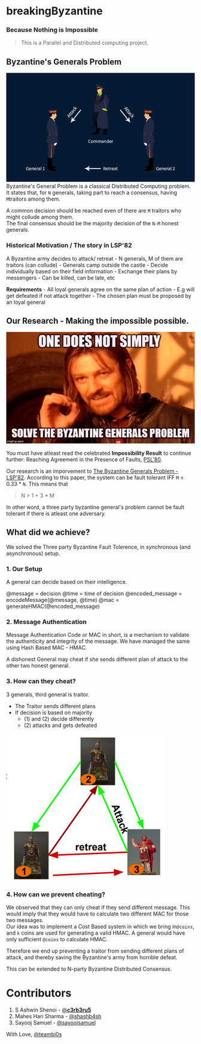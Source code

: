 # breakingByzantine
### Because Nothing is Impossible

> This is a Parallel and Distributed computing project. 

## Byzantine's Generals Problem
![byzantine](assets/gen.jpg)
Byzantine's General Problem is a classical Distributed Computing problem.  It states that, for `N` generals, taking part to reach a consensus, having `M`traitors among them. 

A common decision should be reached even of there are `M` traitors who might collude among them.  
The final consensus should be the majority decision of the `N-M` honest generals.

### Historical Motivation / The story in LSP'82
A Byzantine army decides to attack/ retreat
    - N generals, M of them are traitors (can collude)
    - Generals camp outside the castle
      - Decide individually based on their field information
    - Exchange their plans by messengers
      - Can be killed, can be late, etc
      
**Requirements**
    - All loyal generals agree on the same plan of action
      - E.g will get defeated if not attack together
    - The chosen plan must be proposed by an loyal general
    
## Our Research - Making the impossible possible.  
![Research-meme](assets/start.jpg)

You must have atleast read the celebrated **Impossibility Result** to continue further:
Reaching Agreement in the Presence of Faults, [PSL'80](https://lamport.azurewebsites.net/pubs/reaching.pdf).

Our research is an imporvement to [The Byzantine Generals Problem - LSP'82](https://www.microsoft.com/en-us/research/uploads/prod/2016/12/The-Byzantine-Generals-Problem.pdf). 
According to this paper, the system can be fault tolerant IFF `M` < 0.33 * `N`.  This means that 
> N > 1 + 3 * M

In other word, a three party byzantine general's problem cannot be fault tolerant if there is atleast one adversary. 

## What did we achieve?
We solved the Three party Byzantine Fault Tolerence, in synchronous (and asynchronous) setup.  

### 1. Our Setup
A general can decide based on their intelligence.

@message = decision
@time = time of decision
@encoded_message = encodeMessage(@message, @time)
@mac = generateHMAC(@encoded_message)

### 2. Message Authentication
Message Authentication Code or MAC in short, is a mechanism to validate the authenticity and integrity of the message.  We have managed the same using Hash Based MAC - HMAC. 

A dishonest General may cheat if she sends different plan of attack to the other two honest general.  

### 3. How can they cheat?
3 generals, third general is traitor. 
* The Traitor sends different plans
* If decision is based on majority
    * (1) and (2) decide differently 
    * (2) attacks and gets defeated

![cheat](assets/cheat.png)

### 4. How can we prevent cheating?
We observed that they can only cheat if they send different message. This would imply that they would have to calculate two different MAC for those two messages.  
Our idea was to implement a Cost Based system in which we bring in`@coins`, and `k` coins are used for generating a valid HMAC. A general would have only sufficient `@coins` to calculate HMAC.

Therefore we end up preventing a traitor from sending different plans of attack, and thereby saving the Byzantine's army from horrible defeat.

This can be extended to N-party Byzantine Distributed Consensus. 

# Contributors

1. S Ashwin Shenoi - [@__c3rb3ru5__](twitter.com/__c3rb3ru5__)
2. Mahes Hari Sharma - [@shashb4sh](twitter.com/slashb4sh)
3. Sayooj Samuel - [@sayoojsamuel](twitter.com/sayoojsamuel)

With Love, [@teambi0s](twitter.com/teambi0s)
